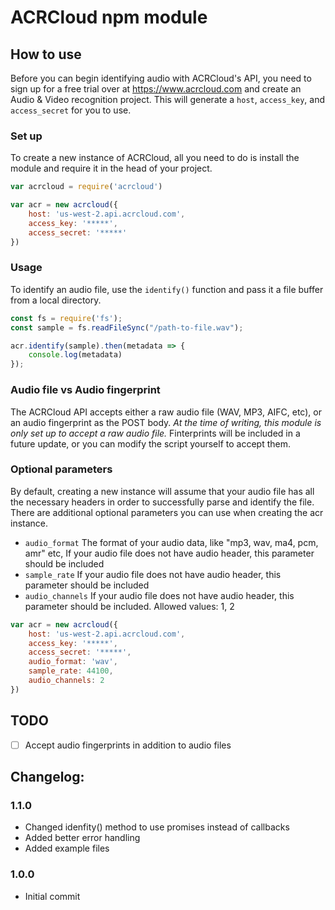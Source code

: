 # ACRCloud npm module

## How to use
Before you can begin identifying audio with ACRCloud's API, you need to sign up for a free trial over at https://www.acrcloud.com and create an Audio & Video recognition project. This will generate a `host`, `access_key`, and `access_secret` for you to use.

### Set up
To create a new instance of ACRCloud, all you need to do is install the module and require it in the head of your project.

```js
var acrcloud = require('acrcloud')

var acr = new acrcloud({
    host: 'us-west-2.api.acrcloud.com',
    access_key: '*****',
    access_secret: '*****'
})
```
### Usage
To identify an audio file, use the `identify()` function and pass it a file buffer from a local directory.
```js
const fs = require('fs');
const sample = fs.readFileSync("/path-to-file.wav");

acr.identify(sample).then(metadata => {
    console.log(metadata)
});
```

### Audio file vs Audio fingerprint
The ACRCloud API accepts either a raw audio file (WAV, MP3, AIFC, etc), or an audio fingerprint as the POST body. *At the time of writing, this module is only set up to accept a raw audio file.* Finterprints will be included in a future update, or you can modify the script yourself to accept them.

### Optional parameters
By default, creating a new instance will assume that your audio file has all the necessary headers in order to successfully parse and identify the file. There are additional optional parameters you can use when creating the acr instance.

* `audio_format` The format of your audio data, like "mp3, wav, ma4, pcm, amr" etc, If your audio file does not have audio header, this parameter should be included
* `sample_rate` If your audio file does not have audio header, this parameter should be included
* `audio_channels` If your audio file does not have audio header, this parameter should be included. Allowed values: 1, 2

```js
var acr = new acrcloud({
    host: 'us-west-2.api.acrcloud.com',
    access_key: '*****',
    access_secret: '*****',
    audio_format: 'wav',
    sample_rate: 44100,
    audio_channels: 2
})
```

## TODO

- ☐ Accept audio fingerprints in addition to audio files

## Changelog:

### 1.1.0

* Changed idenfity() method to use promises instead of callbacks
* Added better error handling
* Added example files


### 1.0.0

* Initial commit

